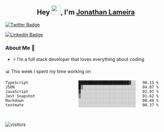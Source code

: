 <h2 align="center">Hey <img src="https://github.com/TheDudeThatCode/TheDudeThatCode/blob/master/Assets/Hi.gif" width="29">, I'm <a href="https://www.linkedin.com/in/jonathanlameira/">Jonathan Lameira</a></h2>

[![Twitter Badge](https://img.shields.io/badge/-@jlameira-3333cc?style=flat-square&labelColor=3333cc&logo=twitter&logoColor=white&link=https://twitter.com/jlameira)](https://twitter.com/jlameira) 
  
[![Linkedin Badge](https://img.shields.io/badge/-Jonathan%20Lameira-3333cc?style=flat-square&logo=Linkedin&logoColor=white&link=https://www.linkedin.com/in/jonathanlameira/)](https://www.linkedin.com/in/jonathanlameira/)


### About Me 🚀
- ⚡  I’m a full stack developer that loves everything about coding</br>

<!-- ![Jonathan Lameira github stats](https://github-readme-stats.vercel.app/api?username=jlameirameli&show_icons=true&hide_border=true)&nbsp;&nbsp; -->

📊 This week I spent my time working on
<!--START_SECTION:waka-->

```text
TypeScript                      ██████████████████████▓░░   90.15 %
JSON                            █▒░░░░░░░░░░░░░░░░░░░░░░░   04.87 %
JavaScript                      ▓░░░░░░░░░░░░░░░░░░░░░░░░   02.07 %
Jest Snapshot                   ▒░░░░░░░░░░░░░░░░░░░░░░░░   01.62 %
Markdown                        ░░░░░░░░░░░░░░░░░░░░░░░░░   00.49 %
textmate                        ░░░░░░░░░░░░░░░░░░░░░░░░░   00.37 %
```

<!--END_SECTION:waka-->

<br />

![visitors](https://visitor-badge.laobi.icu/badge?page_id=jlameirameli.jlameirameli)
